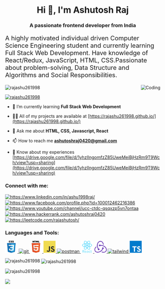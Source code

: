 <h1 align="center">Hi 👋, I'm Ashutosh Raj</h1>
<h3 align="center">A passionate frontend developer from India</h3>
<p style ="font-size: 20px">A highly motivated individual driven Computer Science Engineering student and currently
learning Full Stack Web Development. Have knowledge of React/Redux, JavaScript, HTML, CSS.Passionate about problem-solving, Data Structure and Algorithms and Social Responsibilities.</p>
<img align="right" alt="Coding" width+"400" src="https://cdn.dribbble.com/users/1162077/screenshots/3848914/programmer.gif"  >


<p align="left"> <img src="https://komarev.com/ghpvc/?username=rajashu261998&label=Profile%20views&color=0e75b6&style=flat" alt="rajashu261998" /> </p>

<p align="left"> <a href="https://github.com/ryo-ma/github-profile-trophy"><img src="https://github-profile-trophy.vercel.app/?username=rajashu261998" alt="rajashu261998" /></a> </p>

- 🌱 I’m currently learning **Full Stack Web Development**

- 👨‍💻 All of my projects are available at [https://rajashu261998.github.io/](https://rajashu261998.github.io/)

- 💬 Ask me about **HTML, CSS, Javascript, React**

- 📫 How to reach me **ashutoshraj0420@gmail.com**

- 📄 Know about my experiences [https://drive.google.com/file/d/1yhzIlngomfzZ85UweMeiBjHzRm9T9Wch/view?usp=sharing](https://drive.google.com/file/d/1yhzIlngomfzZ85UweMeiBjHzRm9T9Wch/view?usp=sharing)

<h3 align="left">Connect with me:</h3>
<p align="left">
<a href="https://linkedin.com/in/https://https://www.linkedin.com/in/ashu1997//" target="blank"><img align="center" src="https://raw.githubusercontent.com/rahuldkjain/github-profile-readme-generator/master/src/images/icons/Social/linked-in-alt.svg" alt="https://www.linkedin.com/in/ashu1998raj/" height="30" width="40" /></a>
<a href="https://fb.com/https://www.facebook.com/profile.php?id=100012462216386" target="blank"><img align="center" src="https://raw.githubusercontent.com/rahuldkjain/github-profile-readme-generator/master/src/images/icons/Social/facebook.svg" alt="https://www.facebook.com/profile.php?id=100012462216386" height="30" width="40" /></a>
<a href="https://www.youtube.com/c/https://www.youtube.com/channel/ucc-ctdc-qsqxzp5vn7ontaa" target="blank"><img align="center" src="https://raw.githubusercontent.com/rahuldkjain/github-profile-readme-generator/master/src/images/icons/Social/youtube.svg" alt="https://www.youtube.com/channel/ucc-ctdc-qsqxzp5vn7ontaa" height="30" width="40" /></a>
<a href="https://www.hackerrank.com/https://www.hackerrank.com/ashutoshraj0420" target="blank"><img align="center" src="https://raw.githubusercontent.com/rahuldkjain/github-profile-readme-generator/master/src/images/icons/Social/hackerrank.svg" alt="https://www.hackerrank.com/ashutoshraj0420" height="30" width="40" /></a>
<a href="https://www.leetcode.com/https://leetcode.com/rajashutosh/" target="blank"><img align="center" src="https://raw.githubusercontent.com/rahuldkjain/github-profile-readme-generator/master/src/images/icons/Social/leet-code.svg" alt="https://leetcode.com/rajashutosh/" height="30" width="40" /></a>
</p>

<h3 align="left">Languages and Tools:</h3>
<p align="left"> <a href="https://www.w3schools.com/css/" target="_blank" rel="noreferrer"> <img src="https://raw.githubusercontent.com/devicons/devicon/master/icons/css3/css3-original-wordmark.svg" alt="css3" width="40" height="40"/> </a> <a href="https://git-scm.com/" target="_blank" rel="noreferrer"> <img src="https://www.vectorlogo.zone/logos/git-scm/git-scm-icon.svg" alt="git" width="40" height="40"/> </a> <a href="https://www.w3.org/html/" target="_blank" rel="noreferrer"> <img src="https://raw.githubusercontent.com/devicons/devicon/master/icons/html5/html5-original-wordmark.svg" alt="html5" width="40" height="40"/> </a> <a href="https://developer.mozilla.org/en-US/docs/Web/JavaScript" target="_blank" rel="noreferrer"> <img src="https://raw.githubusercontent.com/devicons/devicon/master/icons/javascript/javascript-original.svg" alt="javascript" width="40" height="40"/> </a> <a href="https://postman.com" target="_blank" rel="noreferrer"> <img src="https://www.vectorlogo.zone/logos/getpostman/getpostman-icon.svg" alt="postman" width="40" height="40"/> </a> <a href="https://reactjs.org/" target="_blank" rel="noreferrer"> <img src="https://raw.githubusercontent.com/devicons/devicon/master/icons/react/react-original-wordmark.svg" alt="react" width="40" height="40"/> </a> <a href="https://redux.js.org" target="_blank" rel="noreferrer"> <img src="https://raw.githubusercontent.com/devicons/devicon/master/icons/redux/redux-original.svg" alt="redux" width="40" height="40"/> </a> <a href="https://tailwindcss.com/" target="_blank" rel="noreferrer"> <img src="https://www.vectorlogo.zone/logos/tailwindcss/tailwindcss-icon.svg" alt="tailwind" width="40" height="40"/> </a> <a href="https://www.typescriptlang.org/" target="_blank" rel="noreferrer"> <img src="https://raw.githubusercontent.com/devicons/devicon/master/icons/typescript/typescript-original.svg" alt="typescript" width="40" height="40"/> </a> </p>

<p><img align="left" src="https://github-readme-stats.vercel.app/api/top-langs/?username=rajashu261998&layout=compact&langs_count=5&theme=dark" alt="rajashu261998" /></p>

<p>&nbsp;<img align="center" src="https://github-readme-stats.vercel.app/api?username=rajashu261998&show_icons=true&locale=en" alt="rajashu261998" /></p>

<p><img align="center" src="https://streak-stats.demolab.com/?user=rajashu261998&theme=dark" alt="rajashu261998" /></p>
<p><img align="center" src="https://activity-graph.herokuapp.com/graph?username=rajashu261998&bg_color=0D1117&color=79fe96&line=79fe96&point=FFFFFF&hide_border=true" /></p>
